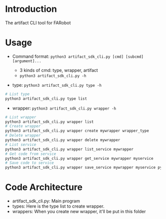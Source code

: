 # Introduction

The artifact CLI tool for FARobot

# Usage

* Command format: `python3 artifact_sdk_cli.py [cmd] [subcmd] [argument]...`
  - 3 kinds of cmd: type, wrapper, artifact
  - `python3 artifact_sdk_cli.py -h`

* type: `python3 artifact_sdk_cli.py type -h`
```bash
# List type
python3 artifact_sdk_cli.py type list
```

* wrapper: `python3 artifact_sdk_cli.py wrapper -h`
```bash
# List wrapper
python3 artifact_sdk_cli.py wrapper list
# Create wrapper
python3 artifact_sdk_cli.py wrapper create mywrapper wrapper_type
# Delete wrapper
python3 artifact_sdk_cli.py wrapper delete mywrapper
# List service
python3 artifact_sdk_cli.py wrapper list_service mywrapper
# Get code from service
python3 artifact_sdk_cli.py wrapper get_service mywrapper myservice
# Save code to service
python3 artifact_sdk_cli.py wrapper save_service mywrapper myservice python_code
```

# Code Architecture

* artifact_sdk_cli.py: Main program
* types: Here is the type list to create wrapper.
* wrappers: When you create new wrapper, it'll be put in this folder
